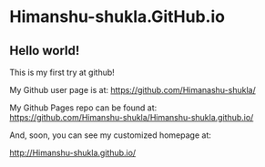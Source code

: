 # Himanshu-shukla.GitHub.io

## Hello world!

This is my first try at github!

My Github user page is at: 
https://github.com/Himanashu-shukla/

My Github Pages repo can be found at:  
https://github.com/Himanshu-shukla/Himanshu-shukla.github.io/

And, soon, you can see my customized homepage at:

http://Himanshu-shukla.github.io/
